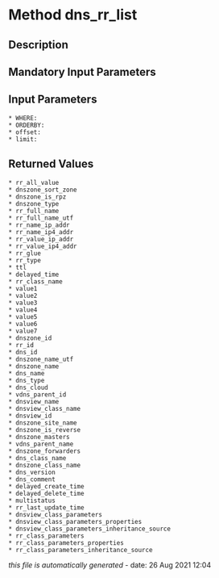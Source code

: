 # Method dns_rr_list

## Description
	

## Mandatory Input Parameters

## Input Parameters
	* WHERE:
	* ORDERBY:
	* offset:
	* limit:

## Returned Values
	* rr_all_value
	* dnszone_sort_zone
	* dnszone_is_rpz
	* dnszone_type
	* rr_full_name
	* rr_full_name_utf
	* rr_name_ip_addr
	* rr_name_ip4_addr
	* rr_value_ip_addr
	* rr_value_ip4_addr
	* rr_glue
	* rr_type
	* ttl
	* delayed_time
	* rr_class_name
	* value1
	* value2
	* value3
	* value4
	* value5
	* value6
	* value7
	* dnszone_id
	* rr_id
	* dns_id
	* dnszone_name_utf
	* dnszone_name
	* dns_name
	* dns_type
	* dns_cloud
	* vdns_parent_id
	* dnsview_name
	* dnsview_class_name
	* dnsview_id
	* dnszone_site_name
	* dnszone_is_reverse
	* dnszone_masters
	* vdns_parent_name
	* dnszone_forwarders
	* dns_class_name
	* dnszone_class_name
	* dns_version
	* dns_comment
	* delayed_create_time
	* delayed_delete_time
	* multistatus
	* rr_last_update_time
	* dnsview_class_parameters
	* dnsview_class_parameters_properties
	* dnsview_class_parameters_inheritance_source
	* rr_class_parameters
	* rr_class_parameters_properties
	* rr_class_parameters_inheritance_source


*this file is automatically generated* - date: 26 Aug 2021 12:04